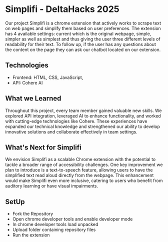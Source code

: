 # Simplifi - DeltaHacks 2025 
Our project Simplifi is a chrome extension that actively works to scrape text on web pages and simplify them based on user preferences. The extension has 4 available settings: current which is the original webpage, simple, simpler as well as simplest and thus giving the user three different levels of readability for their text. To follow up, if the user has any questions about the content on the page they can ask our chatbot located on our extension. 


## Technologies
- Frontend: HTML, CSS, JavaScript, 
- API: Cohere AI

## What we Learned
Throughout this project, every team member gained valuable new skills. We explored API integration, leveraged AI to enhance functionality, and worked with cutting-edge technologies like Cohere. These experiences have expanded our technical knowledge and strengthened our ability to develop innovative solutions and collaborate effectively in team settings. 

## What's Next for Simplifi 
We envision Simplifi as a scalable Chrome extension with the potential to tackle a broader range of accessibility challenges. One key improvement we plan to introduce is a text-to-speech feature, allowing users to have the simplified text read aloud directly from the webpage. This enhancement would make Simplifi even more inclusive, catering to users who benefit from auditory learning or have visual impairments.

## SetUp
- Fork the Repository
- Open chrome developer tools and enable developer mode 
- In chrome developer tools load unpacked
- Upload folder containing repository files
- Run the extension 
